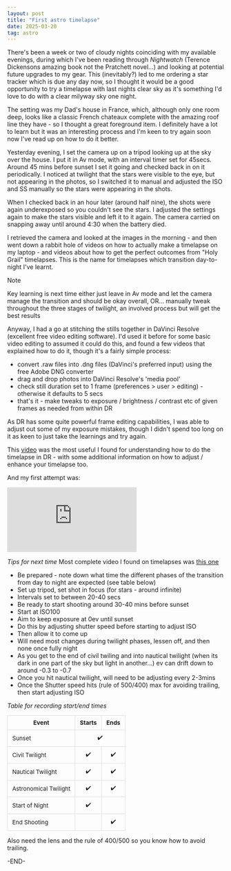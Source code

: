 ```yaml
---
layout: post
title: "First astro timelapse"
date: 2025-03-20
tag: astro
---
```



There's been a week or two of cloudy nights coinciding with my available evenings, during which I've been reading through _Nightwatch_ (Terence Dickensons amazing book not the Pratchett novel...) and looking at potential future upgrades to my gear.  This (inevitably?) led to me ordering a star tracker which is due any day now, so I thought it would be a good opportunity to try a timelapse with last nights clear sky as it's something I'd love to do with a clear milyway sky one night.

The setting was my Dad's house in France, which, although only one room deep, looks like a classic French chateaux complete with the amazing roof line they have - so I thought a great foreground item.  I definitely have a lot to learn but it was an interesting process and I'm keen to try again soon now I've read up on how to do it better.  

Yesterday evening, I set the camera up on a tripod looking up at the sky over the house.  I put it in Av mode, with an interval timer set for 45secs.  Around 45 mins before sunset I set it going and checked back in on it periodically.  I noticed at twilight that the stars were visible to the eye, but not appearing in the photos, so I switched it to manual and adjusted the ISO and SS manually so the stars were appearing in the shots.

When I checked back in an hour later (around half nine), the shots were again underexposed so you couldn't see the stars.  I adjusted the settings again to make the stars visible and left it to it again.  The camera carried on snapping away until around 4:30 when the battery died.  

I retrieved the camera and looked at the images in the morning - and then went down a rabbit hole of videos on how to actually make a timelapse on my laptop - and videos about how to get the perfect outcomes from "Holy Grail" timelapses.  This is the name for timelapses which transition day-to-night I've learnt.

> [!NOTE]
> Key learning is next time either just leave in Av mode and let the camera manage the transition and should be okay overall, OR... manually tweak throughout the three stages of twilight, an involved process but will get the best results

Anyway, I had a go at stitching the stills together in DaVinci Resolve (excellent free video editing software).  I'd used it before for some basic video editing to assumed it could do this, and found a few videos that explained how to do it, though it's a fairly simple process:
* convert .raw files into .dng files (DaVinci's preferred input) using the free Adobe DNG converter
* drag and drop photos into DaVinci Resolve's 'media pool'
* check still duration set to 1 frame (preferences > user > editing) - otherwise it defaults to 5 secs
* that's it - make tweaks to exposure / brightness / contrast etc of given frames as needed from within DR

As DR has some quite powerful frame editing capabilities, I was able to adjust out some of my exposure mistakes, though I didn't spend too long on it as keen to just take the learnings and try again.

This <a href="https://www.youtube.com/watch?v=pFdRO0RsdMM" target="_blank" rel="noopener">video</a> was the most useful I found for understanding how to do the timelapse in DR - with some additional information on how to adjust / enhance your timelapse too.

And my first attempt was:

<div class="video-wrapper">
  <iframe src="https://www.youtube.com/embed/PmEsczIhK4I" frameborder="0" allowfullscreen></iframe>
</div>

*Tips for next time*
Most complete video I found on timelapses was <a href="https://www.youtube.com/watch?v=fgPLOOVvM9k&t=7s" target="_blank">this one</a>

* Be prepared - note down what time the different phases of the transition from day to night are expected (see table below)
* Set up tripod, set shot in focus (for stars - around infinite)
* Intervals set to between 20-40 secs 
* Be ready to start shooting around 30-40 mins before sunset
* Start at ISO100
* Aim to keep exposure at 0ev until sunset
* Do this by adjusting shutter speed before starting to adjust ISO
* Then allow it to come up
* Will need most changes during twilight phases, lessen off, and then none once fully night
* As you get to the end of civil twiling and into nautical twilight (when its dark in one part of the sky but light in another...) ev can drift down to around -0.3 to -0.7
* Once you hit nautical twilight, will need to be adjusting every 2-3mins
* Once the Shutter speed hits (rule of 500/400) max for avoiding trailing, then start adjusting ISO


*Table for recording start/end times*
<style>
.responsive-table {
  width: 100%;
  border-collapse: collapse;
  margin-bottom: 1em;
  font-size: 0.95em;
}

.responsive-table th,
.responsive-table td {
  border: 1px solid #ddd;
  padding: 0.6em 0.8em;
}

.responsive-table td:nth-child(2),
.responsive-table td:nth-child(3) {
  text-align: center;
}

@media screen and (max-width: 600px) {
  .responsive-table thead {
    display: none;
  }

  .responsive-table tr {
    display: block;
    margin-bottom: 1em;
    border: 1px solid #ddd;
  }

  .responsive-table td {
    display: block;
    text-align: right;
    position: relative;
    padding-left: 50%;
    border: none;
    border-bottom: 1px solid #eee;
  }

  .responsive-table td::before {
    content: attr(data-label);
    position: absolute;
    left: 0.8em;
    top: 0.6em;
    font-weight: bold;
    text-align: left;
  }

  .responsive-table td:nth-child(2),
  .responsive-table td:nth-child(3) {
    text-align: right;
  }
}
</style>

<table class="responsive-table">
  <thead>
    <tr>
      <th>Event</th>
      <th>Starts</th>
      <th>Ends</th>
    </tr>
  </thead>
  <tbody>
    <tr>
      <td>Sunset</td>
      <td colspan="2">✔️</td>
    </tr>
    <tr>
      <td>Civil Twilight</td>
      <td>✔️</td>
      <td>✔️</td>
    </tr>
    <tr>
      <td>Nautical Twilight</td>
      <td>✔️</td>
      <td>✔️</td>
    </tr>
    <tr>
      <td>Astronomical Twilight</td>
      <td>✔️</td>
      <td>✔️</td>
    </tr>
    <tr>
      <td>Start of Night</td>
      <td>✔️</td>
      <td></td>
    </tr>
    <tr>
      <td>End Shooting</td>
      <td></td>
      <td>✔️</td>
    </tr>
  </tbody>
</table>

Also need the lens and the rule of 400/500 so you know how to avoid trailing. 

-END-
